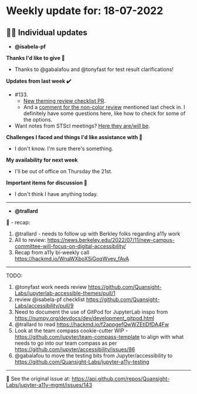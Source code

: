 # Weekly update for: 18-07-2022

## :singer: Individual updates

- **@isabela-pf** 

 **Thanks I'd like to give 🙌**
- Thanks to @gabalafou and @tonyfast for test result clarifications!

**Updates from last week :heavy_check_mark:**
- #133. 
     - [New theming review checklist PR](https://github.com/Quansight-Labs/accessibility/pull/9).
     - And a [comment for the non-color review](https://github.com/Quansight-Labs/accessibility/pull/9#issuecomment-1184017454) mentioned last check in. I definitely have some questions here, like how to check for some of the options. 
- Want notes from STScI meetings? [Here they are/will be](https://github.com/Iota-School/notebooks-for-all/tree/master/notes).

**Challenges I faced and things I'd like assistance with 🙏**
- I don't know. I'm sure there's something.

**My availability for next week**
- I'll be out of office on Thursday the 21st.

**Important items for discussion 💬**
- I don't think I have anything today. 
---

- **@trallard** 

 🍯  - recap:
1. @trallard - needs to follow up with Berkley folks regarding a11y work
2. All to review: https://news.berkeley.edu/2022/07/11/new-campus-committee-will-focus-on-digital-accessibility/
3. Recap from a11y bi-weekly call https://hackmd.io/WnaWXboXSiGoqWvev_fAvA

---
TODO: 

1. @tonyfast  work needs review https://github.com/Quansight-Labs/jupyterlab-accessible-themes/pull/1
2. review @isabela-pf checklist https://github.com/Quansight-Labs/accessibility/pull/9
3. Need to document the use of GitPod for JupyterLab inspo from https://numpy.org/devdocs/dev/development_gitpod.html
4. @trallard  to read https://hackmd.io/f2appgefQwWZEtlDfDA4Fw
5. Look at the team compass cookie-cutter WIP - https://github.com/jupyter/team-compass-template to align with what needs to go into our team compass as per https://github.com/jupyter/accessibility/issues/86
6.  @gabalafou to move the testing bits from Jupyter/accessibility to https://github.com/Quansight-Labs/jupyter-a11y-testing

 
---


:link: See the original issue at: <https://api.github.com/repos/Quansight-Labs/jupyter-a11y-mgmt/issues/143>

